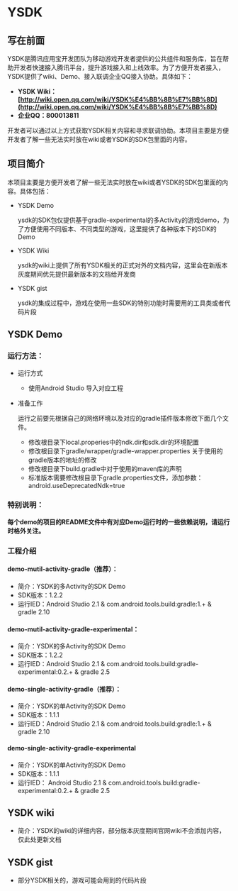 # YSDK

## 写在前面

YSDK是腾讯应用宝开发团队为移动游戏开发者提供的公共组件和服务库，旨在帮助开发者快速接入腾讯平台，提升游戏接入和上线效率。为了方便开发者接入，YSDK提供了wiki、Demo、接入联调企业QQ接入协助。具体如下：

- **YSDK Wiki：[http://wiki.open.qq.com/wiki/YSDK%E4%BB%8B%E7%BB%8D](http://wiki.open.qq.com/wiki/YSDK%E4%BB%8B%E7%BB%8D)**
- **企业QQ：800013811**

开发者可以通过以上方式获取YSDK相关内容和寻求联调协助。本项目主要是方便开发者了解一些无法实时放在wiki或者YSDK的SDK包里面的内容。

## 项目简介

本项目主要是方便开发者了解一些无法实时放在wiki或者YSDK的SDK包里面的内容。具体包括：

- YSDK Demo

	ysdk的SDK包仅提供基于gradle-experimental的多Activity的游戏demo，为了方便使用不同版本、不同类型的游戏，这里提供了各种版本下的SDK的Demo

- YSDK Wiki

	ysdk的wiki上提供了所有YSDK相关的正式对外的文档内容，这里会在新版本灰度期间优先提供最新版本的文档给开发商

- YSDK gist

	ysdk的集成过程中，游戏在使用一些SDK的特别功能时需要用的工具类或者代码片段
	
	
## YSDK Demo

### 运行方法：

- 运行方式	
	
	- 使用Android Studio 导入对应工程
	
- 准备工作

	运行之前要先根据自己的网络环境以及对应的gradle插件版本修改下面几个文件。
	
	- 修改根目录下local.properies中的ndk.dir和sdk.dir的环境配置
	- 修改根目录下gradle/wrapper/gradle-wrapper.properties 关于使用的gradle版本的地址的修改
	- 修改根目录下build.gradle中对于使用的maven库的声明
	- 标准版本需要修改根目录下gradle.properties文件，添加参数：android.useDeprecatedNdk=true

### 特别说明：

 **每个demo的项目的README文件中有对应Demo运行时的一些依赖说明，请运行时格外关注。**
 
### 工程介绍

#### demo-mutil-activity-gradle（推荐）：
	
- 简介：YSDK的多Activity的SDK Demo
- SDK版本：1.2.2
- 运行IED：Android Studio 2.1 & com.android.tools.build:gradle:1.+ & gradle 2.10

#### demo-mutil-activity-gradle-experimental：
	
- 简介：YSDK的多Activity的SDK Demo
- SDK版本：1.2.2
- 运行IED：Android Studio 2.1 & com.android.tools.build:gradle-experimental:0.2.+ & gradle 2.5

#### demo-single-activity-gradle（推荐）：

- 简介：YSDK的单Activity的SDK Demo
- SDK版本：1.1.1
- 运行IED：Android Studio 2.1 & com.android.tools.build:gradle:1.+ & gradle 2.10
	 
#### demo-single-activity-gradle-experimental

- 简介：YSDK的单Activity的SDK Demo
- SDK版本：1.1.1
- 运行IED： Android Studio 2.1 & com.android.tools.build:gradle-experimental:0.2.+ & gradle 2.5

## YSDK wiki

- 简介：YSDK的wiki的详细内容，部分版本灰度期间官网wiki不会添加内容，仅此处更新文档

## YSDK gist

- 部分YSDK相关的，游戏可能会用到的代码片段